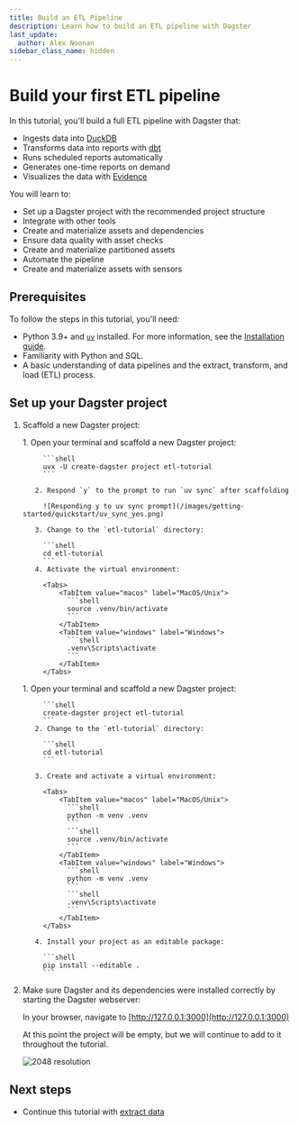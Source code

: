 ```yaml
---
title: Build an ETL Pipeline
description: Learn how to build an ETL pipeline with Dagster
last_update:
  author: Alex Noonan
sidebar_class_name: hidden
---
```


# Build your first ETL pipeline

In this tutorial, you'll build a full ETL pipeline with Dagster that:

- Ingests data into [DuckDB](https://duckdb.org)
- Transforms data into reports with [dbt](https://www.getdbt.com)
- Runs scheduled reports automatically
- Generates one-time reports on demand
- Visualizes the data with [Evidence](https://evidence.dev/)

You will learn to:

- Set up a Dagster project with the recommended project structure
- Integrate with other tools
- Create and materialize assets and dependencies
- Ensure data quality with asset checks
- Create and materialize partitioned assets
- Automate the pipeline
- Create and materialize assets with sensors

## Prerequisites

To follow the steps in this tutorial, you'll need:

* Python 3.9+ and [`uv`](https://docs.astral.sh/uv) installed. For more information, see the [Installation guide](/getting-started/installation).
* Familiarity with Python and SQL.
* A basic understanding of data pipelines and the extract, transform, and load (ETL) process.

## Set up your Dagster project

1. Scaffold a new Dagster project:

    <Tabs groupId="package-manager">
      <TabItem value="uv" label="uv">
          1. Open your terminal and scaffold a new Dagster project:

            ```shell
            uvx -U create-dagster project etl-tutorial
            ```
          
          2. Respond `y` to the prompt to run `uv sync` after scaffolding

            ![Responding y to uv sync prompt](/images/getting-started/quickstart/uv_sync_yes.png)

          3. Change to the `etl-tutorial` directory:

            ```shell
            cd etl-tutorial
            ```
          4. Activate the virtual environment:

            <Tabs>
                <TabItem value="macos" label="MacOS/Unix">
                  ```shell
                  source .venv/bin/activate
                  ```
                </TabItem>
                <TabItem value="windows" label="Windows">
                  ```shell
                  .venv\Scripts\activate
                  ```
                </TabItem>
            </Tabs>

      </TabItem>

      <TabItem value="pip" label="pip">
          1. Open your terminal and scaffold a new Dagster project:

            ```shell
            create-dagster project etl-tutorial
            ```
          2. Change to the `etl-tutorial` directory:

            ```shell
            cd etl-tutorial
            ```
          
          3. Create and activate a virtual environment:

            <Tabs>
                <TabItem value="macos" label="MacOS/Unix">
                  ```shell
                  python -m venv .venv
                  ```
                  ```shell
                  source .venv/bin/activate
                  ```
                </TabItem>
                <TabItem value="windows" label="Windows">
                  ```shell
                  python -m venv .venv
                  ```
                  ```shell
                  .venv\Scripts\activate
                  ```
                </TabItem>
            </Tabs>
          
          4. Install your project as an editable package:

            ```shell
            pip install --editable .
            ```
      </TabItem>
    </Tabs>

2. Make sure Dagster and its dependencies were installed correctly by starting the Dagster webserver:

   <CliInvocationExample contents="dg dev" />

   In your browser, navigate to [http://127.0.0.1:3000](http://127.0.0.1:3000)

   At this point the project will be empty, but we will continue to add to it throughout the tutorial.

   ![2048 resolution](/images/tutorial/etl-tutorial/empty-project.png)

## Next steps

- Continue this tutorial with [extract data](/etl-pipeline-tutorial/extract-data)
